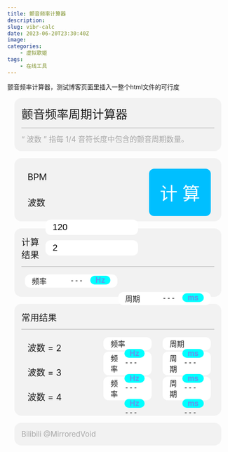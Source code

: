 ```yaml
---
title: 颤音频率计算器
description: 
slug: vibr-calc
date: 2023-06-20T23:30:40Z
image: 
categories:
    - 虚拟歌姬
tags:
    - 在线工具
---
```

颤音频率计算器，测试博客页面里插入一整个html文件的可行度

<script>
        function Calc(bpm,n){
            var r = Array(2)
            r[1] = 60000/(bpm*n)
            r[0] = 1000/r[1]
            return r
        }

        function Main(){
            var bpm = document.getElementById('bpm').value;
            var n = document.getElementById('n').value;
            var c = Calc(bpm,n)
            document.getElementById('f1').innerText = c[0].toFixed(3)
            document.getElementById('t1').innerText = c[1].toFixed(3)

            c = Calc(bpm,2)
            document.getElementById('f2').innerText = c[0].toFixed(3)
            document.getElementById('t2').innerText = c[1].toFixed(3)
            c = Calc(bpm,3)
            document.getElementById('f3').innerText = c[0].toFixed(3)
            document.getElementById('t3').innerText = c[1].toFixed(3)
            c = Calc(bpm,4)
            document.getElementById('f4').innerText = c[0].toFixed(3)
            document.getElementById('t4').innerText = c[1].toFixed(3)

        }
</script>
<style scoped>
        .link{
            text-decoration: none;
        }

        div.line{
            background:rgba(167, 167, 167, 0.5);
            width: 100%;
            margin-top:12px;
            margin-bottom:12px;
            height:2px;
        }

        div.part{
            display: inline-block;
            margin: 8px;
            margin-top: 2px;
            margin-bottom: 2px;
        }

        div.block{
            background:rgba(232, 232, 232, 0.5);
            border-radius: 16px;
            padding: 16px;
            margin: 16px;
        }

        div.c{
            margin-top: 3px;
            margin-bottom: 3px;
            padding: 3px;
            padding-left: 16px;
            padding-right: 16px;
            border-radius: 12px;
            background-color: #FFF;
            font-size: 100%;
        }
        span.d{
            border-radius: 24px;
            background-color: aqua;
            color: cornflowerblue;
            font-weight: bold;
            float: right;
            padding-left: 12px;
            padding-right: 12px;
        }
        span.r{
            font-family:monospace;
            margin-right: 16px;
            float: right;
        }
        button{
            width: 100%;
            height: 108px;
            margin-top: 6px;
            margin-bottom: 6px;
            border: transparent;
            border-radius: 12px;
            font-size: 240%;
            padding: 6px;
            background-color:deepskyblue;
            color:#FFF;
            -webkit-transition: 0.2s;
            transition: 0.2s;
        }
        button:active{
            background-color:cornflowerblue;
        }

        input{
            width: 100%;
            font-size: 120%;
            margin-top: 6px;
            margin-bottom: 6px;
            padding: 6px;
            padding-left: 16px;
            padding-right: 16px;
            border: transparent;
            border-radius: 12px;
            float: right;
            -webkit-transition: 0.2s;
            transition: 0.2s;
            outline: none;
        }
        input:focus {
            background-color: aqua;
        }

        label{
            font-size: 120%;
            height: 32px;
            margin-top: 6px;
            margin-bottom: 6px;
            padding: 6px;
            float: left;
        }
</style>
<div style="font-size:120%;">
    <div id="title" class="block">
        <div style="font-size: 160%;">颤音频率周期计算器</div>
        <div class="line"></div>
        <div style="color: rgb(167, 167, 167);">“ 波数 ” 指每 1/4 音符长度中包含的颤音周期数量。</div>
    </div>
    <div id="form" class="block" style="padding-bottom:12px;">
        <div class="part" style="width: 100px;">
            <label for="bpm">BPM</label>
            <label for="n">波数</label>
        </div>
        <div class="part" style="width: 32%; float: right; padding-left: 2%;">
            <button id="Main" onclick="Main()" type='button'>计  算</button>
        </div>
        <div class="part" style="width: 48%; float: right;">
            <input id="bpm" type="number" placeholder="BPM" value = "120" min="10" max="999" step="0.001">
            <input id="n" type="number" placeholder="波数" value = "2" min="0.001" max="99" step="0.001">
        </div>

</div>
<div id="out1" class="block">
        <div style="font-size: 120%;">计算结果</div>
        <div class="line"></div>
        <div class="part" style="width: 48%;">
            <div class="c">
                频率
                <span class="d">Hz</span>
                <span class="r" id="f1">---</span>
            </div>
        </div>
        <div class="part" style="width:48%; float: right;">
            <div class="c">
                周期
                <span class="d">ms</span>
                <span class="r" id="t1">---</span>
            </div>
        </div>
    </div>
    <div id="out2" class="block" style="padding-bottom:12px;">
        <div style="font-size: 120%;">常用结果</div>
        <div class="line"></div>
        <div class="part" style="width: 140px;">
            <label>波数 = 2</label>
            <label>波数 = 3</label>
            <label>波数 = 4</label>
        </div>
        <div class="part" style="width:25%; float: right; padding-left: 2%;">
            <div class="c">
                周期
                <span class="d">ms</span>
                <span class="r" id="t2">---</span>
            </div>
            <div class="c">
                周期
                <span class="d">ms</span>
                <span class="r" id="t3">---</span>
            </div>
            <div class="c">
                周期
                <span class="d">ms</span>
                <span class="r" id="t4">---</span>
            </div>
        </div>
        <div class="part" style="width: 25%; float: right;">
            <div class="c">
                频率
                <span class="d">Hz</span>
                <span class="r" id="f2">---</span>
            </div>
            <div class="c">
                频率
                <span class="d">Hz</span>
                <span class="r" id="f3">---</span>
            </div>
            <div class="c">
                频率
                <span class="d">Hz</span>
                <span class="r" id="f4">---</span>
            </div>
        </div>
</div>
<a href="https://space.bilibili.com/510484022" class="link">
        <div class="block" style="color: rgb(167, 167, 167);">
            Bilibili @MirroredVoid
        </div>
</a>

</div>
<!-- </html> -->
